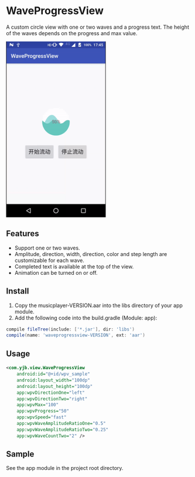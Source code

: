 # WaveProgressView
A custom circle view with one or two waves and a progress text.
The height of the waves depends on the progress and max value.

<img src="/image/WaveProgressViewSample.gif" width="272" height="480"/>

Features
-----

 - Support one or two waves.
 - Amplitude, direction, width, direction, color and step length are customizable for each wave.
 - Completed text is available at the top of the view.
 - Animation can be turned on or off.

Install
--------

1. Copy the musicplayer-VERSION.aar into the libs directory of your app module.
2. Add the following code into the build.gradle (Module: app):
```groovy
compile fileTree(include: ['*.jar'], dir: 'libs')
compile(name: 'waveprogressview-VERSION', ext: 'aar')
```

Usage
--------

```xml
<com.yjb.view.WaveProgressView
    android:id="@+id/wpv_sample"
    android:layout_width="100dp"
    android:layout_height="100dp"
    app:wpvDirectionOne="left"
    app:wpvDirectionTwo="right"
    app:wpvMax="100"
    app:wpvProgress="50"
    app:wpvSpeed="fast"
    app:wpvWaveAmplitudeRatioOne="0.5"
    app:wpvWaveAmplitudeRatioTwo="0.25"
    app:wpvWaveCountTwo="2" />
```

Sample
--------

See the app module in the project root directory.